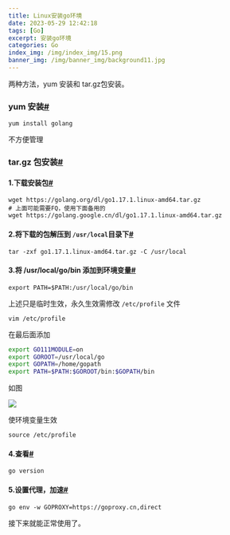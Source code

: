 ```yaml
---
title: Linux安装go环境
date: 2023-05-29 12:42:18
tags: [Go]
excerpt: 安装go环境
categories: Go
index_img: /img/index_img/15.png
banner_img: /img/banner_img/background11.jpg
---
```

两种方法，yum 安装和 tar.gz包安装。

### yum 安装[#](#yum-安装)

```shell
yum install golang
```

不方便管理

### tar.gz 包安装[#](#targz-包安装)

#### 1.下载安装包[#](#1下载安装包)

```shell
wget https://golang.org/dl/go1.17.1.linux-amd64.tar.gz
# 上面可能需要FQ，使用下面备用的
wget https://golang.google.cn/dl/go1.17.1.linux-amd64.tar.gz
```

#### 2.将下载的包解压到 `/usr/local`目录下[#](#2将下载的包解压到-usrlocal目录下)

```shell
tar -zxf go1.17.1.linux-amd64.tar.gz -C /usr/local
```

#### 3.将 /usr/local/go/bin 添加到环境变量[#](#3将-usrlocalgobin-添加到环境变量)

```shell
export PATH=$PATH:/usr/local/go/bin
```

上述只是临时生效，永久生效需修改 `/etc/profile` 文件

```shell
vim /etc/profile
```

在最后面添加

```bash
export GO111MODULE=on
export GOROOT=/usr/local/go
export GOPATH=/home/gopath
export PATH=$PATH:$GOROOT/bin:$GOPATH/bin
```

如图

[![](https://img2020.cnblogs.com/blog/1540346/202110/1540346-20211002163256891-1293767282.png)](https://img2020.cnblogs.com/blog/1540346/202110/1540346-20211002163256891-1293767282.png)

使环境变量生效

```shell
source /etc/profile
```

#### 4.查看[#](#4查看)

```shell
go version
```

#### 5.设置代理，加速[#](#5设置代理加速)

```none
go env -w GOPROXY=https://goproxy.cn,direct
```

接下来就能正常使用了。